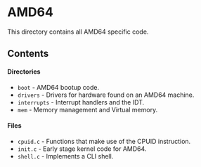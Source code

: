# AMD64
This directory contains all AMD64 specific code.

## Contents

#### Directories
- `boot` -  AMD64 bootup code.
- `drivers` - Drivers for hardware found on an AMD64 machine.
- `interrupts` - Interrupt handlers and the IDT.
- `mem` - Memory management and Virtual memory.

#### Files
- `cpuid.c` - Functions that make use of the CPUID instruction.
- `init.c` - Early stage kernel code for AMD64.
- `shell.c` - Implements a CLI shell.
